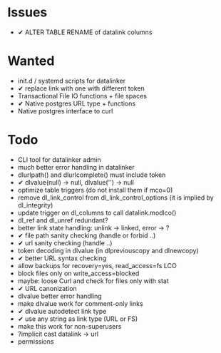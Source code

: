 Issues
======
- ✔︎ ALTER TABLE RENAME of datalink columns

Wanted
=======
- init.d / systemd scripts for datalinker
- ✔︎ replace link with one with different token
- Transactional File IO functions + file spaces
- ✔︎ Native postgres URL type + functions
- Native postgres interface to curl

Todo
====
- CLI tool for datalinker admin
- much better error handling in datalinker
- dlurlpath() and dlurlcomplete() must include token
- ✔︎ dlvalue(null) -> null, dlvalue('') -> null
- optimize table triggers (do not install them if mco=0)
- remove dl_link_control from dl_link_control_options (it is implied by dl_integrity)
- update trigger on dl_columns to call datalink.modlco()
- dl_ref and dl_unref redundant?
- better link state handling: unlink -> linked, error -> ?
- ✔︎ file path sanity checking (handle or forbid ..)
- ✔︎ url sanity checking (handle ..)
- token decoding in dlvalue (in dlpreviouscopy and dlnewcopy)
- ✔︎ better URL syntax checking
- allow backups for recovery=yes, read_access=fs LCO
- block files only on write_access=blocked
- maybe: loose Curl and check for files only with stat
- ✔︎ URL canonization
- dlvalue better error handling
- make dlvalue work for comment-only links
- ✔︎ dlvalue autodetect link type
- ✔︎ use any string as link type (URL or FS)
- make this work for non-superusers
- ?implicit cast datalink -> url
- permissions
